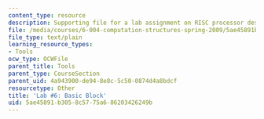 ```yaml
---
content_type: resource
description: Supporting file for a lab assignment on RISC processor design.
file: /media/courses/6-004-computation-structures-spring-2009/5ae45891b3058c5775a686203426249b_lab6basicblock.uasm
file_type: text/plain
learning_resource_types:
- Tools
ocw_type: OCWFile
parent_title: Tools
parent_type: CourseSection
parent_uid: 4a943900-de94-8e8c-5c50-0874d4a8bdcf
resourcetype: Other
title: 'Lab #6: Basic Block'
uid: 5ae45891-b305-8c57-75a6-86203426249b
---
```

